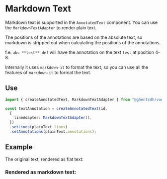 # Markdown Text

Markdown text is supported in the `AnnotatedText` component. You can use the `MarkdownTextAdapter` to render plain text.

The positions of the annotations are based on the absolute text, so markdown is stripped out when calculating the
positions of the annotations.

f.e. ```abc **test** def``` will have the annotation on the text `test` at position 4-8.

Internally it uses `markdown-it` to format the text, so you can use all the features of `markdown-it` to format the
text.

## Use

```typescript
import { createAnnotatedText, MarkdownTextAdapter } from "@ghentcdh/vue-component-annotated-text";

const textAnnotation = createAnnotatedText(id,
  {
    lineAdapter: MarkdownTextAdapter(),
  })
  .setLines(plainText.lines)
  .setAnnotations(plainText.annotations);
```

## Example

The original text, rendered as flat text:
<div id="plain-text-example"></div>

### Rendered as markdown text:

<div id="markdown-text-example"></div>

<script setup>
//
import { onMounted } from "vue";
import { createAnnotatedText, MarkdownTextAdapter, PlainTextAdapter, clearAnnotatedTextCache } from "@ghentcdh/vue-component-annotated-text";
import {  markdownText } from "@demo";
const id = `markdown-text-example`;

const id_   = `plain-text-example`;
onMounted(()=> {
    clearAnnotatedTextCache()
    createAnnotatedText(id_,
        {
            text: MarkdownTextAdapter({flatText: true}),
            annotation: {
                create: true,
                edit: true
            },
        })
    .setText(markdownText.text)
    .setAnnotations(markdownText.annotations);

    createAnnotatedText(id,
        {
            text: MarkdownTextAdapter(),
            annotation: {
                create: true,
                edit: true
            },
        })
     .setText(markdownText.text)
     .setAnnotations(markdownText.annotations);
});

</script>

